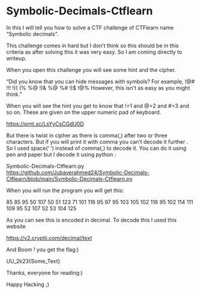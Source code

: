 # Symbolic-Decimals-Ctflearn

 In this I will tell you how to solve a CTF challenge of CTFlearn name “Symbolic decimals”.

This challenge comes in hard but I don’t think so this should be in this criteria as after solving this it was very easy. So I am coming directly to writeup.

When you open this challenge you will see some hint and the cipher.

“Did you know that you can hide messages with symbols? For example, !@#$%^&*( is 123456789!<br /> Now Try: *% *% (% %) !)& %) %! !@# &! !)! !!^ (% (& (% !)# !)% !)@ !!^ (% !)@ !!$ !!! !)( (% %@ !)& %@ %# !)$ !@% However, this isn't as easy as you might think.”

When you will see the hint you get to know that !=1 and @=2 and #=3 and so on. These are given on the upper numeric pad of keyboard.

https://prnt.sc/LsYyCsCGdU0D

But there is twist in cipher as there is comma(,) after two or three characters. But if you will print it with comma you can’t decode it further . So I used space(‘ ‘) instead of comma(,) to decode it. You can do it using pen and paper but I decode it using python :

Symbolic-Decimals-Ctflearn.py
https://github.com/Jubayerahmed24/Symbolic-Decimals-Ctflearn/blob/main/Symbolic-Decimals-Ctflearn.py

When you will run the program you will get this:

85 85 95 50 107 50 51 123 71 101 116 95 97 95 103 105 102 116 95 102 114 111 109 95 52 107 52 53 104 125

As you can see this is encoded in decimal. To decode this I used this website

https://v2.cryptii.com/decimal/text

And Boom ! you get the flag:)

UU_2k23{Some_Text}

Thanks, everyone for reading:)

Happy Hacking ;)
